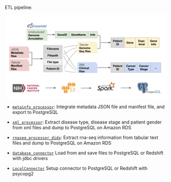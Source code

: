 ETL pipeline:


![pipeline](https://github.com/OXPHOS/GeneMiner/blob/master/images/pipeline.png)
 

 - [`metainfo_processor`](https://github.com/OXPHOS/GeneMiner/blob/master/src/pipeline/metainfo_processor.py):
Integrate metadata JSON file and manifest file, and export to PostgreSQL

 - [`xml_processor`](https://github.com/OXPHOS/GeneMiner/blob/master/src/pipeline/xml_processor.py): 
Extract disease type, disease stage and patient gender from xml files
and dump to PostgreSQL on Amazon RDS 
 
 - [`rnaseq_processor_didx`](https://github.com/OXPHOS/GeneMiner/blob/master/src/pipeline/rnaseq_processor_didx.py):
Extract rna-seq information from tabular text files
and dump to PostgreSQL on Amazon RDS

 - [`database_connector`](https://github.com/OXPHOS/GeneMiner/blob/master/src/pipeline/database_connector.py)
 Load from and save files to PostgreSQL or Redshift with jdbc drivers
 
 - [`LocalConnector`](https://github.com/OXPHOS/GeneMiner/blob/master/src/pipeline/LocalConnector.py)
 Setup connector to PostgreSQL or Redshift with psycopg2
 